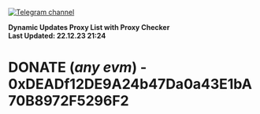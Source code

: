 [![Telegram channel](https://img.shields.io/endpoint?url=https://runkit.io/damiankrawczyk/telegram-badge/branches/master?url=https://t.me/n4z4v0d)](https://t.me/n4z4v0d) 

**Dynamic Updates Proxy List with Proxy Checker**  
**Last Updated: 22.12.23 21:24**

# DONATE (_any evm_) - 0xDEADf12DE9A24b47Da0a43E1bA70B8972F5296F2
